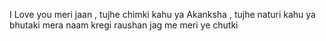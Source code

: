 I Love you meri jaan , tujhe chimki kahu ya Akanksha , tujhe naturi kahu ya bhutaki mera naam kregi raushan jag me meri ye chutki
